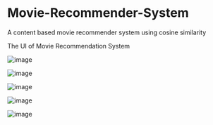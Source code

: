 # Movie-Recommender-System

A content based movie recommender system using cosine similarity

The UI of Movie Recommendation System

![image](https://user-images.githubusercontent.com/65019778/158073301-92b071ad-510d-45bf-a882-2bd90cb2ed70.png)

![image](https://user-images.githubusercontent.com/65019778/158073323-d7f7d471-1b14-490b-bc90-55a4fb1e0f14.png)

![image](https://user-images.githubusercontent.com/65019778/158073274-1ac788be-704c-4f11-bb49-0322451b327c.png)

![image](https://user-images.githubusercontent.com/65019778/158073420-566e87f1-cd9a-452c-b113-766ecd35e031.png)

![image](https://user-images.githubusercontent.com/65019778/158073446-c9d6ab2e-dfb1-479d-ac3f-e2d6372661be.png)




